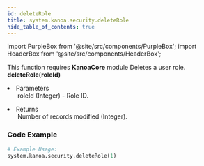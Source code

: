 ```yaml
---
id: deleteRole
title: system.kanoa.security.deleteRole
hide_table_of_contents: true
---
```


import PurpleBox from '@site/src/components/PurpleBox';
import HeaderBox from '@site/src/components/HeaderBox';

<PurpleBox>This function requires <b>KanoaCore</b> module</PurpleBox>
<HeaderBox header="Description">Deletes a user role.</HeaderBox>
<HeaderBox header="Syntax">
    <b>deleteRole(roleId)</b>
    <li>Parameters <br />
        <ul>roleId (Integer) - Role ID.</ul>
    </li>
    <li>Returns <br />
        <ul>Number of records modified (Integer).</ul>
    </li>
</HeaderBox>

### Code Example

```python
# Example Usage:
system.kanoa.security.deleteRole(1)